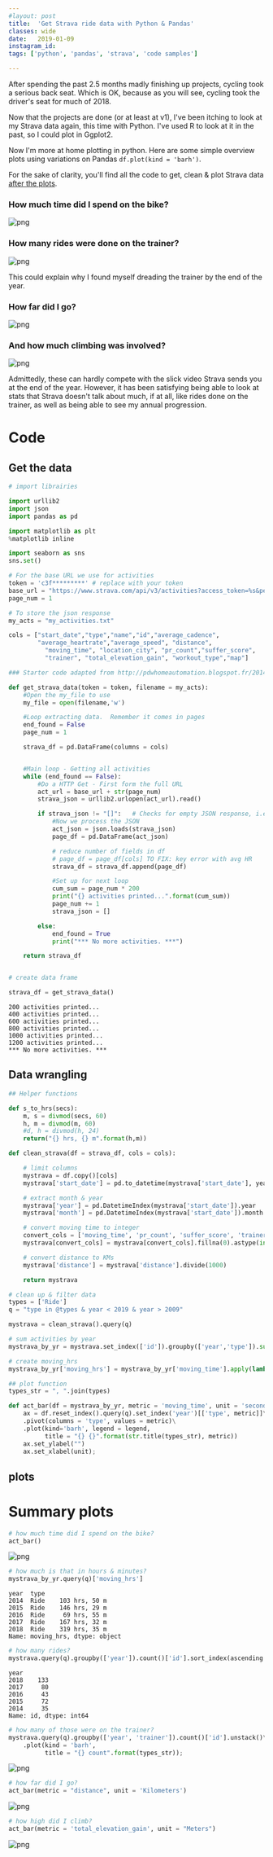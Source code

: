 ```yaml
---
#layout: post
title:  'Get Strava ride data with Python & Pandas'
classes: wide
date:   2019-01-09
instagram_id:
tags: ['python', 'pandas', 'strava', 'code samples']

---
```

After spending the past 2.5 months madly finishing up projects, cycling took a serious back seat. Which is OK, because as you will see, cycling took the driver's seat for much of 2018.

Now that the projects are done (or at least at v1), I've been itching to look at my Strava data again, this time with Python. I've used R to look at it in the past, so I could plot in Ggplot2.

Now I'm more at home plotting in python. Here are some simple overview plots using variations on Pandas `df.plot(kind = 'barh')`.

For the sake of clarity, you'll find all the code to get, clean & plot Strava data [after the plots](#code).

### How much time did I spend on the bike?

![png](https://limegimlet.github.io/images/strava_data_files/strava_data_14_0.png)

### How many rides were done on the trainer?

![png](https://limegimlet.github.io/images/strava_data_files/strava_data_17_0.png)

This could explain why I found myself dreading the trainer by the end of the year.

### How far did I go?

![png](https://limegimlet.github.io/images/strava_data_files/strava_data_18_0.png)

### And how much climbing was involved?

![png](https://limegimlet.github.io/images/strava_data_files/strava_data_19_0.png)

Admittedly, these can hardly compete with the slick video Strava sends you at the end of the year. However, it has been satisfying being able to look at stats that Strava doesn't talk about much, if at all, like rides done on the trainer, as well as being able to see my annual progression.


# Code

## Get the data


```python
# import librairies

import urllib2
import json
import pandas as pd

import matplotlib as plt
%matplotlib inline

import seaborn as sns
sns.set()

# For the base URL we use for activities
token = 'c3f*********' # replace with your token
base_url = "https://www.strava.com/api/v3/activities?access_token=%s&per_page=200&page=" % token
page_num = 1

# To store the json response
my_acts = "my_activities.txt"

```


```python
cols = ["start_date","type","name","id","average_cadence",
        "average_heartrate","average_speed", "distance",
          "moving_time", "location_city", "pr_count","suffer_score",
          "trainer", "total_elevation_gain", "workout_type","map"]
```


```python
### Starter code adapted from http://pdwhomeautomation.blogspot.fr/2014/11/raspberry-pi-and-strava-api-1.html

def get_strava_data(token = token, filename = my_acts):
    #Open the my_file to use
    my_file = open(filename,'w')

    #Loop extracting data.  Remember it comes in pages
    end_found = False
    page_num = 1

    strava_df = pd.DataFrame(columns = cols)


    #Main loop - Getting all activities
    while (end_found == False):
        #Do a HTTP Get - First form the full URL
        act_url = base_url + str(page_num)
        strava_json = urllib2.urlopen(act_url).read()

        if strava_json != "[]":   # Checks for empty JSON response, i.e. end of activities
            #Now we process the JSON
            act_json = json.loads(strava_json)
            page_df = pd.DataFrame(act_json)

            # reduce number of fields in df
            # page_df = page_df[cols] TO FIX: key error with avg HR
            strava_df = strava_df.append(page_df)

            #Set up for next loop
            cum_sum = page_num * 200
            print("{} activities printed...".format(cum_sum))
            page_num += 1
            strava_json = []

        else:
            end_found = True
            print("*** No more activities. ***")

    return strava_df
```


```python

# create data frame

strava_df = get_strava_data()

```

    200 activities printed...
    400 activities printed...
    600 activities printed...
    800 activities printed...
    1000 activities printed...
    1200 activities printed...
    *** No more activities. ***



## Data wrangling


```python
## Helper functions

def s_to_hrs(secs):
    m, s = divmod(secs, 60)
    h, m = divmod(m, 60)
    #d, h = divmod(h, 24)
    return("{} hrs, {} m".format(h,m))

def clean_strava(df = strava_df, cols = cols):

    # limit columns
    mystrava = df.copy()[cols]
    mystrava['start_date'] = pd.to_datetime(mystrava['start_date'], yearfirst = True, infer_datetime_format = True)

    # extract month & year
    mystrava['year'] = pd.DatetimeIndex(mystrava['start_date']).year
    mystrava['month'] = pd.DatetimeIndex(mystrava['start_date']).month

    # convert moving time to integer
    convert_cols = ['moving_time', 'pr_count', 'suffer_score', 'trainer']
    mystrava[convert_cols] = mystrava[convert_cols].fillna(0).astype(int)

    # convert distance to KMs
    mystrava['distance'] = mystrava['distance'].divide(1000)

    return mystrava

```


```python
# clean up & filter data
types = ['Ride']
q = "type in @types & year < 2019 & year > 2009"

mystrava = clean_strava().query(q)
```


```python
# sum activities by year
mystrava_by_yr = mystrava.set_index(['id']).groupby(['year','type']).sum()
```


```python
# create moving_hrs
mystrava_by_yr['moving_hrs'] = mystrava_by_yr['moving_time'].apply(lambda x: s_to_hrs(x))
```


```python
## plot function
types_str = ", ".join(types)

def act_bar(df = mystrava_by_yr, metric = 'moving_time', unit = 'seconds', legend = False):
    ax = df.reset_index().query(q).set_index('year')[['type', metric]]\
    .pivot(columns = 'type', values = metric)\
    .plot(kind='barh', legend = legend,
          title = "{} {}".format(str.title(types_str), metric))
    ax.set_ylabel("")
    ax.set_xlabel(unit);

```

## plots

# Summary plots


```python
# how much time did I spend on the bike?
act_bar()
```


![png](https://limegimlet.github.io/images/strava_data_files/strava_data_14_0.png)



```python
# how much is that in hours & minutes?
mystrava_by_yr.query(q)['moving_hrs']
```




    year  type
    2014  Ride    103 hrs, 50 m
    2015  Ride    146 hrs, 29 m
    2016  Ride     69 hrs, 55 m
    2017  Ride    167 hrs, 32 m
    2018  Ride    319 hrs, 35 m
    Name: moving_hrs, dtype: object




```python
# how many rides?
mystrava.query(q).groupby(['year']).count()['id'].sort_index(ascending = False)
```




    year
    2018    133
    2017     80
    2016     43
    2015     72
    2014     35
    Name: id, dtype: int64




```python
# how many of those were on the trainer?
mystrava.query(q).groupby(['year', 'trainer']).count()['id'].unstack()\
    .plot(kind = 'barh',
          title = "{} count".format(types_str));
```


![png](https://limegimlet.github.io/images/strava_data_files/strava_data_17_0.png)



```python
# how far did I go?
act_bar(metric = "distance", unit = 'Kilometers')
```


![png](https://limegimlet.github.io/images/strava_data_files/strava_data_18_0.png)



```python
# how high did I climb?
act_bar(metric = 'total_elevation_gain', unit = "Meters")
```

![png](https://limegimlet.github.io/images/strava_data_files/strava_data_19_0.png)
